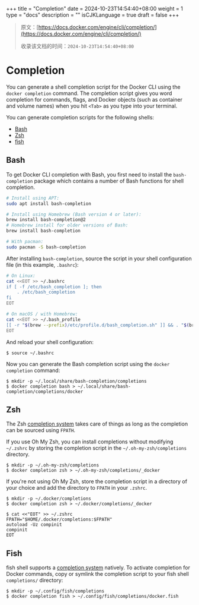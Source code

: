 +++
title = "Completion"
date = 2024-10-23T14:54:40+08:00
weight = 1
type = "docs"
description = ""
isCJKLanguage = true
draft = false
+++

> 原文：[https://docs.docker.com/engine/cli/completion/](https://docs.docker.com/engine/cli/completion/)
>
> 收录该文档的时间：`2024-10-23T14:54:40+08:00`

# Completion

You can generate a shell completion script for the Docker CLI using the `docker completion` command. The completion script gives you word completion for commands, flags, and Docker objects (such as container and volume names) when you hit `<Tab>` as you type into your terminal.

You can generate completion scripts for the following shells:

- [Bash](https://docs.docker.com/engine/cli/completion/#bash)
- [Zsh](https://docs.docker.com/engine/cli/completion/#zsh)
- [fish](https://docs.docker.com/engine/cli/completion/#fish)

## Bash

To get Docker CLI completion with Bash, you first need to install the `bash-completion` package which contains a number of Bash functions for shell completion.



```bash
# Install using APT:
sudo apt install bash-completion

# Install using Homebrew (Bash version 4 or later):
brew install bash-completion@2
# Homebrew install for older versions of Bash:
brew install bash-completion

# With pacman:
sudo pacman -S bash-completion
```

After installing `bash-completion`, source the script in your shell configuration file (in this example, `.bashrc`):



```bash
# On Linux:
cat <<EOT >> ~/.bashrc
if [ -f /etc/bash_completion ]; then
    . /etc/bash_completion
fi
EOT

# On macOS / with Homebrew:
cat <<EOT >> ~/.bash_profile
[[ -r "$(brew --prefix)/etc/profile.d/bash_completion.sh" ]] && . "$(brew --prefix)/etc/profile.d/bash_completion.sh"
EOT
```

And reload your shell configuration:



```console
$ source ~/.bashrc
```

Now you can generate the Bash completion script using the `docker completion` command:



```console
$ mkdir -p ~/.local/share/bash-completion/completions
$ docker completion bash > ~/.local/share/bash-completion/completions/docker
```

## Zsh

The Zsh [completion system](http://zsh.sourceforge.net/Doc/Release/Completion-System.html) takes care of things as long as the completion can be sourced using `FPATH`.

If you use Oh My Zsh, you can install completions without modifying `~/.zshrc` by storing the completion script in the `~/.oh-my-zsh/completions` directory.



```console
$ mkdir -p ~/.oh-my-zsh/completions
$ docker completion zsh > ~/.oh-my-zsh/completions/_docker
```

If you're not using Oh My Zsh, store the completion script in a directory of your choice and add the directory to `FPATH` in your `.zshrc`.



```console
$ mkdir -p ~/.docker/completions
$ docker completion zsh > ~/.docker/completions/_docker
```



```console
$ cat <<"EOT" >> ~/.zshrc
FPATH="$HOME/.docker/completions:$FPATH"
autoload -Uz compinit
compinit
EOT
```

## Fish

fish shell supports a [completion system](https://fishshell.com/docs/current/#tab-completion) natively. To activate completion for Docker commands, copy or symlink the completion script to your fish shell `completions/` directory:



```console
$ mkdir -p ~/.config/fish/completions
$ docker completion fish > ~/.config/fish/completions/docker.fish
```
